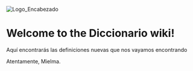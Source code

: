 ![Logo_Encabezado](https://github.com/ElizabethMaranon/JS_Gestion_Errores/assets/148614690/3c3cce7c-d9c9-41d2-864a-46c79f6a1d74)

# Welcome to the Diccionario wiki!

Aquí encontrarás las definiciones nuevas que nos vayamos encontrando

Atentamente, Mielma.


